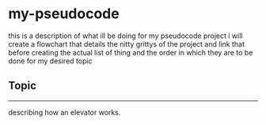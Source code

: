 # my-pseudocode

this is a description of what ill be doing for my pseudocode project
i will create a flowchart that details the nitty grittys of the project and link that before creating the actual list
of thing and the order in which they are to be done for my desired topic

## Topic
-----------
describing how an elevator works.
